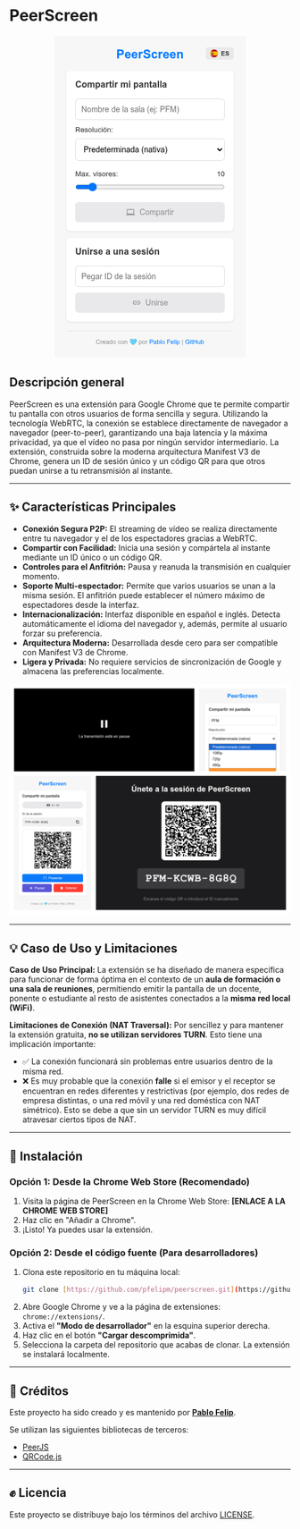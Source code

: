 # PeerScreen

<p align="center">
  <img src="./readme-files/ps-principal.png">
</p>

## Descripción general

PeerScreen es una extensión para Google Chrome que te permite compartir tu pantalla con otros usuarios de forma sencilla y segura. Utilizando la tecnología WebRTC, la conexión se establece directamente de navegador a navegador (peer-to-peer), garantizando una baja latencia y la máxima privacidad, ya que el vídeo no pasa por ningún servidor intermediario. La extensión, construida sobre la moderna arquitectura Manifest V3 de Chrome, genera un ID de sesión único y un código QR para que otros puedan unirse a tu retransmisión al instante.

---

## ✨ Características Principales

* **Conexión Segura P2P:** El streaming de vídeo se realiza directamente entre tu navegador y el de los espectadores gracias a WebRTC.
* **Compartir con Facilidad:** Inicia una sesión y compártela al instante mediante un ID único o un código QR.
* **Controles para el Anfitrión:** Pausa y reanuda la transmisión en cualquier momento.
* **Soporte Multi-espectador:** Permite que varios usuarios se unan a la misma sesión. El anfitrión puede establecer el número máximo de espectadores desde la interfaz.
* **Internacionalización:** Interfaz disponible en español e inglés. Detecta automáticamente el idioma del navegador y, además, permite al usuario forzar su preferencia.
* **Arquitectura Moderna:** Desarrollada desde cero para ser compatible con Manifest V3 de Chrome.
* **Ligera y Privada:** No requiere servicios de sincronización de Google y almacena las preferencias localmente.

![PeerScreen Banner](/readme-files/ps-collage.png)

---

## 💡 Caso de Uso y Limitaciones

**Caso de Uso Principal:**
La extensión se ha diseñado de manera específica para funcionar de forma óptima en el contexto de un **aula de formación o una sala de reuniones**, permitiendo emitir la pantalla de un docente, ponente o estudiante al resto de asistentes conectados a la **misma red local (WiFi)**.

**Limitaciones de Conexión (NAT Traversal):**
Por sencillez y para mantener la extensión gratuita, **no se utilizan servidores TURN**. Esto tiene una implicación importante:
* ✅ La conexión funcionará sin problemas entre usuarios dentro de la misma red.
* ❌ Es muy probable que la conexión **falle** si el emisor y el receptor se encuentran en redes diferentes y restrictivas (por ejemplo, dos redes de empresa distintas, o una red móvil y una red doméstica con NAT simétrico). Esto se debe a que sin un servidor TURN es muy difícil atravesar ciertos tipos de NAT.

---

## 🚀 Instalación

### Opción 1: Desde la Chrome Web Store (Recomendado)

1.  Visita la página de PeerScreen en la Chrome Web Store: **[ENLACE A LA CHROME WEB STORE]**
2.  Haz clic en "Añadir a Chrome".
3.  ¡Listo! Ya puedes usar la extensión.

### Opción 2: Desde el código fuente (Para desarrolladores)

1.  Clona este repositorio en tu máquina local:
    ```bash
    git clone [https://github.com/pfelipm/peerscreen.git](https://github.com/pfelipm/peerscreen.git)
    ```
2.  Abre Google Chrome y ve a la página de extensiones: `chrome://extensions/`.
3.  Activa el **"Modo de desarrollador"** en la esquina superior derecha.
4.  Haz clic en el botón **"Cargar descomprimida"**.
5.  Selecciona la carpeta del repositorio que acabas de clonar. La extensión se instalará localmente.

---

## 💙 Créditos

Este proyecto ha sido creado y es mantenido por **[Pablo Felip](https://www.linkedin.com/in/pfelipm/)**.

Se utilizan las siguientes bibliotecas de terceros:
* [PeerJS](https://peerjs.com/)
* [QRCode.js](https://github.com/davidshimjs/qrcodejs)

---

## ✊ Licencia

Este proyecto se distribuye bajo los términos del archivo [LICENSE](/LICENSE).